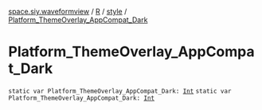 [space.siy.waveformview](../../index.md) / [R](../index.md) / [style](index.md) / [Platform_ThemeOverlay_AppCompat_Dark](./-platform_-theme-overlay_-app-compat_-dark.md)

# Platform_ThemeOverlay_AppCompat_Dark

`static var Platform_ThemeOverlay_AppCompat_Dark: `[`Int`](https://kotlinlang.org/api/latest/jvm/stdlib/kotlin/-int/index.html)
`static var Platform_ThemeOverlay_AppCompat_Dark: `[`Int`](https://kotlinlang.org/api/latest/jvm/stdlib/kotlin/-int/index.html)